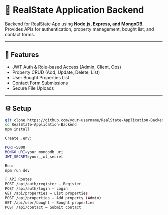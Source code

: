 # 🏡 RealState Application Backend

Backend for RealState App using **Node.js, Express, and MongoDB**.  
Provides APIs for authentication, property management, bought list, and contact forms.

---

## 🚀 Features
- JWT Auth & Role-based Access (Admin, Client, Ops)
- Property CRUD (Add, Update, Delete, List)
- User Bought Properties List
- Contact Form Submissions
- Secure File Uploads

---

## ⚙️ Setup
```bash
git clone https://github.com/your-username/RealState-Application-Backend.git
cd RealState-Application-Backend
npm install

Create .env:

PORT=5000
MONGO_URI=your_mongodb_uri
JWT_SECRET=your_jwt_secret

Run:
npm run dev

📡 API Routes
POST /api/auth/register – Register
POST /api/auth/login – Login
GET /api/properties – List properties
POST /api/properties – Add property (Admin)
GET /api/user/bought – Bought properties
POST /api/contact – Submit contact
